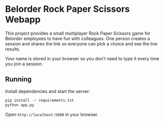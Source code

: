 # Belorder Rock Paper Scissors Webapp

This project provides a small multiplayer Rock Paper Scissors game for Belorder employees to have fun with colleagues. One person creates a session and shares the link so everyone can pick a choice and see the live results.

Your name is stored in your browser so you don't need to type it every time you join a session.

## Running

Install dependencies and start the server:

```bash
pip install -r requirements.txt
python app.py
```

Open `http://localhost:5000` in your browser.
